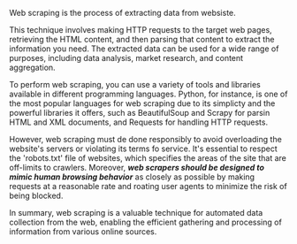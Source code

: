 Web scraping is the process of extracting data from websiste.

This technique involves making HTTP requests to the target web pages, retrieving the HTML content, 
and then parsing that content to extract the information you need. 
The extracted data can be used for a wide range of purposes, including data analysis, market research, and content aggregation.

To perform web scraping, you can use a variety of tools and libraries available in different programming languages.
Python, for instance, is one of the most popular languages for web scraping due to its simplicty and the powerful libraries it offers, 
such as BeautifulSoup and Scrapy for parsin HTML and XML documents, and Requests for handling HTTP requests.

However, web scraping must de done responsibly to avoid overloading the website's servers or violating its terms fo service. 
It's essential to respect the 'robots.txt' file of websites, which specifies the areas of the site that are off-limits to crawlers. 
Moreover, ***web scrapers should be designed to mimic human browsing behavior*** as closely as possible by making requests at 
a reasonable rate and roating user agents to minimize the risk of being blocked.

In summary, web scraping is a valuable technique for automated data collection from the web, 
enabling the efficient gathering and processing of information from various online sources.

